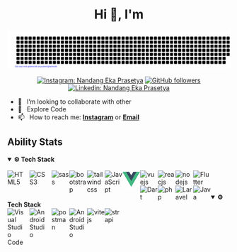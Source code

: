 <h1 align="center"> Hi 👋, I'm <a href="https://www.instagram.com/nannn_ep/"></a></h1>
<div align="center">

[![jasineri/gitartwork](gitartwork.svg)](https://github.com/naneps/naneps)
</div>
<div align="center">

[![Instagram: Nandang Eka Prasetya](https://img.shields.io/badge/-FOLLOW-blue?style=for-the-badge&logo=Instagram&link=ttps://www.instagram.com/nannn_ep/)][instagram]
[![GitHub followers](https://img.shields.io/github/followers/naneps?logo=GitHub&style=for-the-badge)][github]
[![Linkedin: Nandang Eka Prasetya](https://img.shields.io/badge/-CONNECT-blue?style=for-the-badge&logo=Linkedin&link=https://www.linkedin.com/in/nandang-eka-prasetya-265b5b1b8/)][linkedin]

</div>



- 👯 &ensp;I’m looking to collaborate with other 
- 🗿 &ensp;Explore Code
- 📫 &ensp;How to reach me: [**Instagram**][instagram] or [**Email**][email]

## Ability Stats
<details open="">
  <summary><b> ⚙️ Tech Stack </b></summary>
 </br>
  <img align="left" alt="HTML5" width="40px" src="https://cdn.jsdelivr.net/gh/devicons/devicon/icons/html5/html5-original.svg" style="padding-right:10px;" />
  <img align="left" alt="CSS3" width="40px" src="https://cdn.jsdelivr.net/gh/devicons/devicon/icons/css3/css3-original.svg" style="padding-right:10px;" />
    <a href="https://sass-lang.com/" target="_blank"><img align="left" src="https://sass-lang.com/assets/img/logos/logo-b6e1ef6e.svg" alt="sass" width="40px" /></a>
    <a href="https://getbootstrap.com/" target="_blank"><img align="left" src="https://getbootstrap.com/docs/5.2/assets/brand/bootstrap-logo-shadow.png" alt="bootstrap" width="40px" /></a>
  </a>
  <a href="https://tailwindcss.com/" target="_blank"><img align="left" src="https://upload.wikimedia.org/wikipedia/commons/thumb/d/d5/Tailwind_CSS_Logo.svg/900px-Tailwind_CSS_Logo.svg.png" alt="tailwind css" width="40px"  /></a>
  <img align="left" alt="JavaScript" width="40px" src="https://cdn.jsdelivr.net/gh/devicons/devicon/icons/javascript/javascript-original.svg"  />
  <a href="https://vuejs.org/" target="_blank"><img align="left" src="https://raw.githubusercontent.com/devicons/devicon/2ae2a900d2f041da66e950e4d48052658d850630/icons/vuejs/vuejs-original.svg" alt="vuejs" width="40px" /></a>
    <a href="https://nuxtjs.org/" target="_blank"><img align="left" src="https://nuxtjs.org/design-kit/colored-logo.svg" alt="vuejs" width="40px" /></a>
       <a href="https://reactjs.org/" target="_blank"><img align="left" src="https://cdn4.iconfinder.com/data/icons/logos-3/600/React.js_logo-512.png" alt="reacjs" width="40px" /></a>
         <a href="https://nodejs.org/" target="_blank"><img align="left" src="https://nodejs.org/static/images/logo.svg" alt="nodejs" width="40px" /></a>
<!--        <a href="https://expresjs.com/" target="_blank"><img align="left" src="https://banner2.cleanpng.com/20180614/aut/kisspng-node-js-express-js-javascript-solution-stack-web-a-5b22b9d544a3c5.7437956215290024532812.jpg" alt="expresjs" width="40px" /></a> -->
     
  <img align="left" alt="Flutter" width="40px" src="https://miro.medium.com/max/1050/1*ilC2Aqp5sZd1wi0CopD1Hw.png" style="padding-right:10px;" />
  <img align="left" alt="Dart" width="40px" src="https://www.fluttericon.com/logo_dart_192px.svg"  />   
  <img align="left" alt="php" width="40px" src="https://www.php.net/images/logos/new-php-logo.svg"  />
  <a target="_blank" href="https://laravel.com"><img align="left" alt="Laravel" width="40px" src="https://upload.wikimedia.org/wikipedia/commons/thumb/9/9a/Laravel.svg/180px-Laravel.svg.png"  /></a>
  <a href=""> <img align="left" alt="Java" width="40px" src="https://cdn.iconscout.com/icon/free/png-256/java-60-1174953.png"  /></a>
  </br>
</details>

</br>
</br>

<details open="">
  <summary><b> ⚙️ Tech Stack </b></summary>

  <img align="left" alt="Visual Studio Code" width="40px" src="https://cdn.jsdelivr.net/gh/devicons/devicon/icons/vscode/vscode-original.svg" style="padding-right:10px;" />
<img align="left" alt="Android Studio" width="40px" src="https://1.bp.blogspot.com/-LgTa-xDiknI/X4EflN56boI/AAAAAAAAPuk/24YyKnqiGkwRS9-_9suPKkfsAwO4wHYEgCLcBGAsYHQ/s0/image9.png" style="padding-right:10px;" />
<img align="left" alt="postman" width="40px" src="https://voyager.postman.com/logo/postman-logo-icon-orange.svg"  />
<img align="left" alt="Android Studio" width="40px" src="https://cdn-icons-png.flaticon.com/512/5968/5968705.png" />
<a href="https://vitejs.org/" target="_blank"><img align="left" src="https://vitejs.dev/logo.svg" alt="vitejs" width="40px" /></a>
<a href="https://strapi.io/" target="_blank"><img align="left" src="https://handbook.strapi.io/_next/image?url=https%3A%2F%2Fsuper-static-assets.s3.amazonaws.com%2Fe7c0f16c-8bd3-4c76-8075-4c86f986e1b2%2Fimages%2F3ac5bb2f-7aac-4c2f-932a-a5de3bb694b2.png&w=1920&q=80" alt="strapi" width="40px" /></a>
</details>
</br>


[linkedin]:https://www.linkedin.com/in/nandang-eka-prasetya-265b5b1b8/
[github]: https://github.com/naneps
[instagram]: https://www.instagram.com/nannn_ep/
[facebook]:https://www.facebook.com/prasetya.libra/
[email]: ekaprasetya2244@gmail.com/
